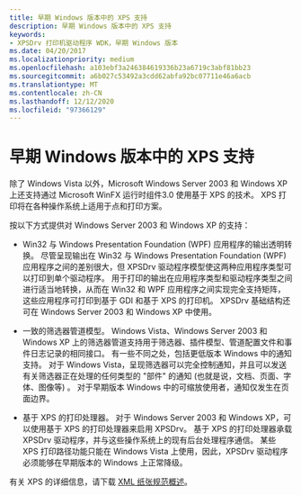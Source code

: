 ```yaml
---
title: 早期 Windows 版本中的 XPS 支持
description: 早期 Windows 版本中的 XPS 支持
keywords:
- XPSDrv 打印机驱动程序 WDK，早期 Windows 版本
ms.date: 04/20/2017
ms.localizationpriority: medium
ms.openlocfilehash: a103ebf3a246384619336b23a6719c3abf81bb23
ms.sourcegitcommit: a6b027c53492a3cdd62abfa92bc07711e46a6acb
ms.translationtype: MT
ms.contentlocale: zh-CN
ms.lasthandoff: 12/12/2020
ms.locfileid: "97366129"
---
```

# <a name="xps-support-in-earlier-versions-of-windows"></a>早期 Windows 版本中的 XPS 支持

除了 Windows Vista 以外，Microsoft Windows Server 2003 和 Windows XP 上还支持通过 Microsoft WinFX 运行时组件3.0 使用基于 XPS 的技术。 XPS 打印将在各种操作系统上适用于点和打印方案。

按以下方式提供对 Windows Server 2003 和 Windows XP 的支持：

- Win32 与 Windows Presentation Foundation (WPF) 应用程序的输出透明转换。 尽管呈现输出在 Win32 与 Windows Presentation Foundation (WPF) 应用程序之间的差别很大，但 XPSDrv 驱动程序模型使这两种应用程序类型可以打印到单个驱动程序。 用于打印的输出在应用程序类型和驱动程序类型之间进行适当地转换，从而在 Win32 和 WPF 应用程序之间实现完全支持矩阵，这些应用程序可打印到基于 GDI 和基于 XPS 的打印机。 XPSDrv 基础结构还可在 Windows Server 2003 和 Windows XP 中使用。

- 一致的筛选器管道模型。 Windows Vista、Windows Server 2003 和 Windows XP 上的筛选器管道支持用于筛选器、插件模型、管道配置文件和事件日志记录的相同接口。 有一些不同之处，包括更低版本 Windows 中的通知支持。 对于 Windows Vista，呈现筛选器可以完全控制通知，并且可以发送有关筛选器正在处理的任何类型的 "部件" 的通知 (也就是说，文档、页面、字体、图像等) 。 对于早期版本 Windows 中的可缩放使用者，通知仅发生在页面边界。

- 基于 XPS 的打印处理器。 对于 Windows Server 2003 和 Windows XP，可以使用基于 XPS 的打印处理器来启用 XPSDrv。 基于 XPS 的打印处理器承载 XPSDrv 驱动程序，并与这些操作系统上的现有后台处理程序通信。 某些 XPS 打印路径功能只能在 Windows Vista 上使用，因此，XPSDrv 驱动程序必须能够在早期版本的 Windows 上正常降级。

有关 XPS 的详细信息，请下载 [XML 纸张规范概述](https://download.microsoft.com/download/1/6/a/16acc601-1b7a-42ad-8d4e-4f0aa156ec3e/xps_1_0.zip)。
